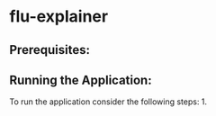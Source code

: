 # flu-explainer

## Prerequisites:

## Running the Application:
To run the application consider the following steps:
1. 